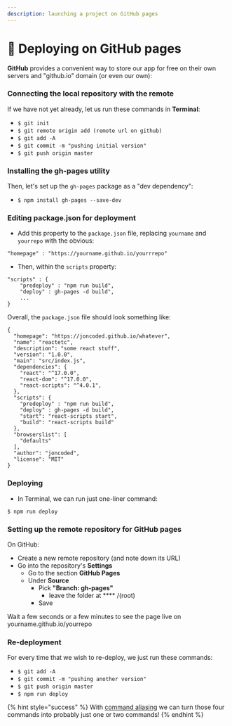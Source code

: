 ```yaml
---
description: launching a project on GitHub pages
---
```


# 🚀 Deploying on GitHub pages

**GitHub** provides a convenient way to store our app for free on their own servers and "github.io" domain (or even our own):&#x20;

### Connecting the local repository with the remote

If we have not yet already, let us run these commands in **Terminal**:

* `$ git init`
* `$ git remote origin add (remote url on github)`
* `$ git add -A`
* `$ git commit -m "pushing initial version"`
* `$ git push origin master`

### Installing the gh-pages utility

Then, let's set up the `gh-pages` package as a "dev dependency":

* `$ npm install gh-pages --save-dev`

### Editing package.json for deployment

* Add this property to the `package.json` file, replacing `yourname` and `yourrepo` with the obvious:

```
"homepage" : "https://yourname.github.io/yourrrepo"
```

* Then, within the `scripts` property:

```
"scripts" : {
    "predeploy" : "npm run build", 
    "deploy" : gh-pages -d build",
    ...
}
```

Overall, the `package.json` file should look something like:

```
{
  "homepage": "https://joncoded.github.io/whatever", 
  "name": "reactetc",
  "description": "some react stuff",
  "version": "1.0.0",
  "main": "src/index.js",
  "dependencies": {
    "react": "^17.0.0",
    "react-dom": "^17.0.0",
    "react-scripts": "^4.0.1",
  },
  "scripts": {
    "predeploy" : "npm run build", 
    "deploy" : gh-pages -d build",
    "start": "react-scripts start",
    "build": "react-scripts build"
  },
  "browserslist": [
    "defaults"
  ],
  "author": "joncoded",
  "license": "MIT"
}
```

### Deploying

* In Terminal, we can run just one-liner command:

```
$ npm run deploy
```

### Setting up the remote repository for GitHub pages

On GitHub:

* Create a new remote repository (and note down its URL)
* Go into the repository's **Settings**
  * Go to the section **GitHub Pages**
  * Under **Source**
    * Pick **"Branch: gh-pages"**
      * leave the folder at \*\*\*\* /(root)
    * Save

Wait a few seconds or a few minutes to see the page live on yourname.github.io/yourrepo

### **Re-deployment**

For every time that we wish to re-deploy, we just run these commands:

* `$ git add -A`
* `$ git commit -m "pushing another version"`
* `$ git push origin master`
* `$ npm run deploy`

{% hint style="success" %}
With [command aliasing](https://github.com/joncoded/jonsdocs/blob/main/code/webdev/web-operations/broken-reference/README.md) we can turn those four commands into probably just one or two commands!
{% endhint %}
